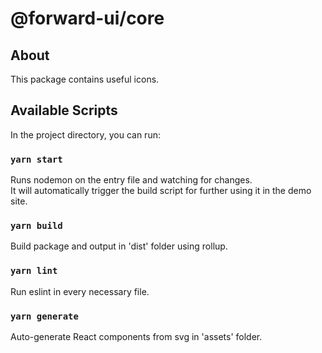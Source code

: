 # @forward-ui/core

## About

This package contains useful icons.

## Available Scripts

In the project directory, you can run:

### `yarn start`

Runs nodemon on the entry file and watching for changes.\
It will automatically trigger the build script for further using it in the demo site.

### `yarn build`

Build package and output in 'dist' folder using rollup.

### `yarn lint`

Run eslint in every necessary file.

### `yarn generate`

Auto-generate React components from svg in 'assets' folder.
